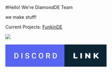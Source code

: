 #Hello! We're DiamondDE Team

we make stuff!

Current Projects: [FunkinDE](https://github.com/DiamondDE-Team/Diamond-Engine)

<img src="https://img.shields.io/github/stars/DiamondDE-Team?style=for-the-badge)"/> 

[![discord](discord-link.svg)](https://discord.gg/pVtGxj7u2a)
